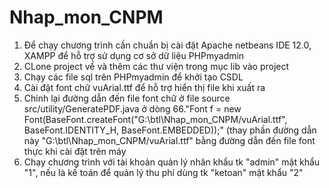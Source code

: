 # Nhap_mon_CNPM
1. Để chạy chương trình cần chuẩn bị cài đặt Apache netbeans IDE 12.0, XAMPP để hỗ trợ sử dụng cơ sở dữ liệu PHPmyadmin
2. CLone project về và thêm các thư viện trong mục lib vào project
3. Chạy các file sql trên PHPmyadmin để khởi tạo CSDL
4. Cài đặt font chữ vuArial.ttf để hỗ trợ hiển thị file khi xuất ra
5. Chỉnh lại đường dẫn đến file font chữ ở file source src/utility/GeneratePDF.java ở dòng 66."Font f = new Font(BaseFont.createFont("G:\\btl\\Nhap_mon_CNPM/vuArial.ttf", BaseFont.IDENTITY_H, BaseFont.EMBEDDED));" (thay phần đường dẫn này "G:\\btl\\Nhap_mon_CNPM/vuArial.ttf" bằng đường dẫn đến file font thực khi cài đặt trên máy
6. Chạy chương trình với tài khoản quản lý nhân khẩu tk "admin" mật khẩu "1", nếu là kế toán để quản lý thu phí dùng tk "ketoan" mật khẩu "2"
